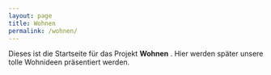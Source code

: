 ```yaml
---
layout: page
title: Wohnen
permalink: /wohnen/
---
```


Dieses ist die Startseite für das Projekt **Wohnen** . 
Hier werden später unsere tolle Wohnideen präsentiert werden.    
